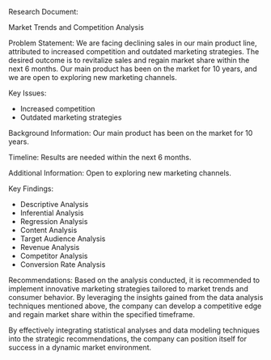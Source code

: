 Research Document:

Market Trends and Competition Analysis

Problem Statement:
We are facing declining sales in our main product line, attributed to increased competition and outdated marketing strategies. The desired outcome is to revitalize sales and regain market share within the next 6 months. Our main product has been on the market for 10 years, and we are open to exploring new marketing channels.

Key Issues:
- Increased competition
- Outdated marketing strategies

Background Information:
Our main product has been on the market for 10 years.

Timeline:
Results are needed within the next 6 months.

Additional Information:
Open to exploring new marketing channels.

Key Findings:
- Descriptive Analysis
- Inferential Analysis
- Regression Analysis
- Content Analysis
- Target Audience Analysis
- Revenue Analysis
- Competitor Analysis
- Conversion Rate Analysis

Recommendations:
Based on the analysis conducted, it is recommended to implement innovative marketing strategies tailored to market trends and consumer behavior. By leveraging the insights gained from the data analysis techniques mentioned above, the company can develop a competitive edge and regain market share within the specified timeframe.

By effectively integrating statistical analyses and data modeling techniques into the strategic recommendations, the company can position itself for success in a dynamic market environment.